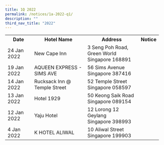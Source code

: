 ```yaml
---
title: 1Q 2022
permalink: /notices/1a-2022-q1/
description: ""
third_nav_title: "2022"
---
```

<table>
   <tr>
    <th>Date</th>
    <th>Hotel Name</th>
    <th>Address</th>
    <th>Notice</th>
  </tr>
	<tr>
		<td>24 Jan 2022</td>
		<td>New Cape Inn</td>
		<td>3 Seng Poh Road, Green World<br>Singapore 168891</td>
		<td><a href="/files/New Cape Inn_2022.pdf"></a></td>
	</tr>
	<tr>
		<td>19 Jan 2022</td>
		<td>AQUEEN EXPRESS - SIMS AVE</td>
		<td>56 Sims Avenue<br>Singapore 387416</td>
		<td><a href="/files/AQUEEN EXPRESS - SIMS AVE.pdf"></a></td>
		</tr>
	<tr>
		<td>14 Jan 2022</td>
		<td>Rucksack Inn @ Temple Street</td>
		<td>52 Temple Street<br>Singapore 058597</td>
		<td><a href="/files/Rucksack Inn Temple Street.pdf"></a
	</tr>
	<tr>
		<td>13 Jan 2022</td>
		<td>Hotel 1929</td>
		<td>50 Keong Saik Road<br>Singapore 089154</td>
		<td><a href="/files/Hotel 1929_2022.pdf"></a></td>
	</tr>
	<tr>
		<td>12 Jan 2022</td>
		<td>Yaju Hotel</td>
		<td>12 Lorong 12 Geylang<br>Singapore 398993</td>
		<td><a href="/files/Yaju Hotel.pdf"></a></td>
		</tr>
   <tr>
    <td>4 Jan 2022</td>
    <td>K HOTEL ALIWAL</td>
    <td>10 Aliwal Street <br>Singapore 199903<br></td>
    <td><a href="/files/K HOTEL ALIWAL.pdf"></a></td>
  </tr>